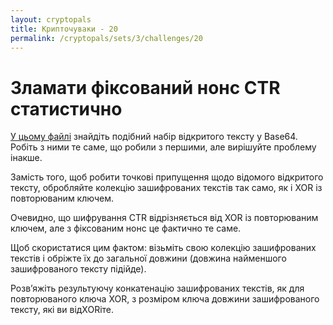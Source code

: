 ```yaml
---
layout: cryptopals
title: Крипточуваки - 20
permalink: /cryptopals/sets/3/challenges/20
---
```


# Зламати фіксований нонс CTR статистично

[У цьому файлі](https://cryptopals.com/static/challenge-data/20.txt) знайдіть подібний набір відкритого тексту у Base64. Робіть з ними те саме, що робили з першими, але вирішуйте проблему інакше.

Замість того, щоб робити точкові припущення щодо відомого відкритого тексту, обробляйте колекцію зашифрованих текстів так само, як і XOR із повторюваним ключем.

Очевидно, що шифрування CTR відрізняється від XOR із повторюваним ключем, але з фіксованим нонс це фактично те саме.

Щоб скористатися цим фактом: візьміть свою колекцію зашифрованих текстів і обріжте їх до загальної довжини (довжина найменшого зашифрованого тексту підійде).

Розв’яжіть результуючу конкатенацію зашифрованих текстів, як для повторюваного ключа XOR, з розміром ключа довжини зашифрованого тексту, які ви відXORіте.
